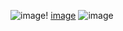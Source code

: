 
![image](https://github.com/Tesfamariam21/Multisim_Electronics_project/assets/117683605/8f36cd73-8d0c-4668-a091-f2935219b11e)!
[image](https://github.com/Tesfamariam21/Multisim_Electronics_project/assets/117683605/3b815e1d-6deb-4bc7-b512-5c853f3020e1)
![image](https://github.com/Tesfamariam21/Multisim_Electronics_project/assets/117683605/66b66510-bab6-4a6b-94b0-db2cc82d5ad3)
